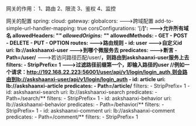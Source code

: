 网关的作用：
1、路由
2、限流
3、鉴权
4、监控

网关的配置
spring:
    cloud:
        gateway:
            globalcors:  --->跨域配置
                add-to-simple-url-handler-mapping: true
                corsConfigurations:
                    '[/**]':  --->允许所有域名
                        allowedHeaders: "*"
                        allowedOrigins: "*"
                        allowedMethods:
                            - GET
                            - POST
                            - DELETE
                            - PUT
                            - OPTION
            routes:  --->路由规则
                - id: user   --->自定义id
                    uri: lb://askshaanxi-user   --->到哪个微服务去
                    predicates:   --->断言
                        - Path=/user/**   --->若访问路径匹配/user/**，则路由到askshaanxi-user服务上去
                    filters:
                        - StripPrefix= 1   --->过滤路径前缀第一个，即输入路径的user
//例如一个请求：http://192.168.22.223:56001/user/api/v1/login/login_auth,则会路由到lb://askshaanxi-user/api/v1/login/login_auth
                - id: article
                    uri: lb://askshaanxi-article
                    predicates:
                        - Path=/article/**
                    filters:
                        - StripPrefix= 1
                - id: askshaanxi-search
                    uri: lb://askshaanxi-search
                    predicates:
                        - Path=/search/**
                    filters:
                        - StripPrefix= 1
                - id: askshaanxi-behavior
                    uri: lb://askshaanxi-behavior
                    predicates:
                        - Path=/behavior/**
                    filters:
                        - StripPrefix= 1
                - id: askshaanxi-comment
                    uri: lb://askshaanxi-comment
                    predicates:
                        - Path=/comment/**
                    filters:
                        - StripPrefix= 1
